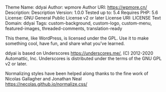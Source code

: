 Theme Name: ddyai
Author: wpmore
Author URI: https://wpmore.cn/
Description: Description
Version: 1.0.0
Tested up to: 5.4
Requires PHP: 5.6
License: GNU General Public License v2 or later
License URI: LICENSE
Text Domain: ddyai
Tags: custom-background, custom-logo, custom-menu, featured-images, threaded-comments, translation-ready

This theme, like WordPress, is licensed under the GPL.
Use it to make something cool, have fun, and share what you've learned.

ddyai is based on Underscores https://underscores.me/, (C) 2012-2020 Automattic, Inc.
Underscores is distributed under the terms of the GNU GPL v2 or later.

Normalizing styles have been helped along thanks to the fine work of
Nicolas Gallagher and Jonathan Neal https://necolas.github.io/normalize.css/
